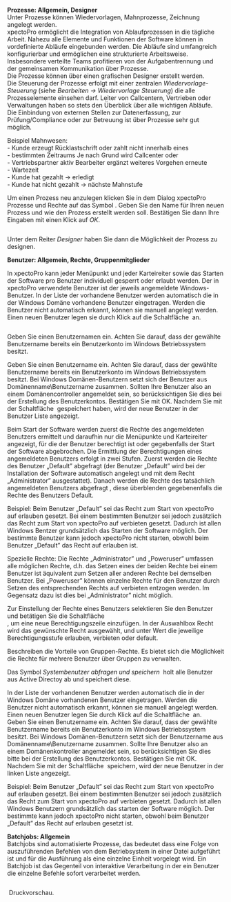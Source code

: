 <!DOCTYPE html>
<html>
<head>
<meta charset="utf-8">
<meta name="viewport" content="width=device-width, initial-scale=1.0">
<title>300_Prozesse_Rechte_und_Batchjobs.md</title>
<link rel="stylesheet" href="https://stackedit.io/res-min/themes/base.css" />
<script type="text/javascript" src="https://cdn.mathjax.org/mathjax/latest/MathJax.js?config=TeX-AMS_HTML"></script>
</head>
<body><div class="container"><p><strong>Prozesse: Allgemein, Designer</strong> <br>
Unter Prozesse können Wiedervorlagen, Mahnprozesse, Zeichnung angelegt werden. <br>
xpectoPro ermöglicht die Integration von Ablaufprozessen in die tägliche Arbeit. Nahezu alle Elemente und Funktionen der Software können in vordefinierte Abläufe eingebunden werden. Die Abläufe sind umfangreich konfigurierbar und ermöglichen eine strukturierte Arbeitsweise. Insbesondere verteilte Teams profitieren von der Aufgabentrennung und der gemeinsamen Kommunikation über Prozesse. <br>
Die Prozesse können über einen grafischen Designer erstellt werden.  <br>
Die Steuerung der Prozesse erfolgt mit einer zentralen <em>Wiedervorlage-Steuerung</em> (siehe <em>Bearbeiten → Wiedervorlage Steuerung</em>) die alle Prozesselemente einsehen darf. Leiter von Callcentern, Vertrieben oder Verwaltungen haben so stets den Überblick über alle wichtigen Abläufe. <br>
Die Einbindung von externen Stellen zur Datenerfassung, zur Prüfung/Compliance oder zur Betreuung ist über Prozesse sehr gut möglich. </p>

<p>Beispiel Mahnwesen: <br>
 - Kunde erzeugt Rücklastschrift oder zahlt nicht innerhalb eines <br>
  - bestimmten Zeitraums Je nach Grund wird Callcenter oder <br>
   - Vertriebspartner aktiv Bearbeiter ergänzt weiteres Vorgehen erneute <br>
 -   Wartezeit  <br>
 - Kunde hat gezahlt → erledigt  <br>
 - Kunde hat nicht gezahlt → nächste Mahnstufe</p>

<p>Um einen Prozess neu anzulegen klicken Sie in dem Dialog xpectoPro Prozesse und Rechte auf das Symbol <img src="http://xpecto.github.io/docs/img/img_1442841693322.png" alt="" title="">. Geben Sie den Name für Ihren neuen Prozess und wie den Prozess erstellt werden soll. Bestätigen Sie dann Ihre Eingaben mit einen Klick auf <em>OK</em>. </p>

<p><img src="http://xpecto.github.io/docs/img/img_1442842675187.png" alt="" title=""></p>

<p>Unter dem Reiter <em>Designer</em> haben Sie dann die Möglichkeit der Prozess zu designen.</p>

<p><strong>Benutzer: Allgemein, Rechte, Gruppenmitglieder</strong></p>

<p>In xpectoPro kann jeder Menüpunkt und jeder Karteireiter sowie das Starten der Software pro Benutzer individuell gesperrt oder erlaubt werden. Der in xpectoPro verwendete Benutzer ist der jeweils angemeldete Windows-Benutzer. In der Liste der vorhandene Benutzer werden automatisch die in der Windows Domäne vorhandene Benutzer eingetragen. Werden die Benutzer nicht automatisch erkannt, können sie manuell angelegt werden. Einen neuen Benutzer legen sie durch Klick auf die Schaltfläche <img src="http://xpecto.github.io/docs/img/img_1424426984009.png" alt="" title=""> an.</p>

<p><img src="http://xpecto.github.io/docs/img/img_1424427033970.png" alt="" title=""></p>

<p>Geben Sie einen Benutzernamen ein. Achten Sie darauf, dass der gewählte Benutzername bereits ein Benutzerkonto im Windows Betriebssystem besitzt. </p>

<p>Geben Sie einen Benutzername ein. Achten Sie darauf, dass der gewählte Benutzername bereits ein Benutzerkonto im Windows Betriebssystem besitzt. Bei Windows Domänen-Benutzern setzt sich der Benutzer aus Domänenname\Benutzername zusammen. Sollten Ihre Benutzer also an einem Domänencontroller angemeldet sein, so berücksichtigen Sie dies bei der Erstellung des Benutzerkontos. Bestätigen Sie mit OK. Nachdem Sie mit der Schaltfläche <img src="http://xpecto.github.io/docs/img/img_1424428777473.png" alt="" title=""> gespeichert haben, wird der neue Benutzer in der Benutzer Liste angezeigt. </p>

<p>Beim Start der Software werden zuerst die Rechte des angemeldeten Benutzers ermittelt und daraufhin nur die Menüpunkte und Karteireiter angezeigt, für die der Benutzer berechtigt ist oder gegebenfalls der Start der Software abgebrochen. Die Ermittlung der Berechtigungen eines angemeldeten Benutzers erfolgt in zwei Stufen. Zuerst werden die Rechte des Benutzer „Default” abgefragt (der Benutzer „Default” wird  bei der Installation der Software automatisch angelegt und mit dem Recht „Administrator” ausgestattet). Danach werden die Rechte des tatsächlich angemeldeten Benutzers abgefragt , diese überblenden gegebenenfalls die Rechte des Benutzers Default. </p>

<p>Beispiel: Beim Benutzer „Default” sei das Recht zum Start von xpectoPro auf erlauben gesetzt. Bei einem bestimmten Benutzer sei jedoch zusätzlich das Recht zum Start von xpectoPro auf verbieten gesetzt. Dadurch ist allen Windows Bentzer grundsätzlich das Starten der Software möglich. Der bestimmte Benutzer kann jedoch xpectoPro  nicht starten, obwohl beim Benutzer „Default” das Recht auf erlauben ist. </p>

<p>Spezielle Rechte: Die Rechte „Administrator” und „Poweruser” umfassen alle möglichen Rechte, d.h. das Setzen eines der beiden Rechte bei einem Benutzer ist äquivalent zum Setzen aller anderen Rechte bei demselben Benutzer. Bei „Poweruser” können einzelne Rechte für den Benutzer durch Setzen des entsprechenden Rechts auf verbieten entzogen werden. Im Gegensatz dazu ist dies bei „Administrator” nicht möglich.</p>

<p>Zur Einstellung der Rechte eines Benutzers selektieren Sie den Benutzer und betätigen Sie die Schaltfläche  <br>
 <img src="http://xpecto.github.io/docs/img/img_1424439295301.png" alt="" title="">, um eine neue Berechtigungszeile einzufügen. In der Auswahlbox Recht wird das gewünschte Recht ausgewählt, und unter Wert die jeweilige Berechtigungsstufe erlauben, verbieten oder default.</p>

<p>Beschreiben die Vorteile von Gruppen-Rechte. Es bietet sich die Möglichkeit die Rechte für mehrere Benutzer über Gruppen zu verwalten.</p>

<p>Das Symbol <em>Systembenutzer abfragen und speichern</em> <img src="http://xpecto.github.io/docs/img/img_1442583757418.png" alt="" title=""> holt alle Benutzer aus Active Directoy ab und speichert diese.</p>

<p>In der Liste der vorhandenen Benutzer werden automatisch die in der Windows Domäne vorhandenen Benutzer eingetragen. Werden die Benutzer nicht automatisch erkannt, können sie manuell angelegt werden. Einen neuen Benutzer legen Sie durch Klick auf die Schaltfläche  <img src="http://xpecto.github.io/docs/img/img_1424426984009.png" alt="" title=""> an. <br>
Geben Sie einen Benutzername ein. Achten Sie darauf, dass der gewählte Benutzername bereits ein Benutzerkonto im Windows Betriebssystem besitzt. Bei Windows Domänen-Benutzern setzt sich der Benutzername aus Domänenname\Benutzername zusammen. Sollte Ihre Benutzer also an einem Domänenkontroller angemeldet sein, so berücksichtigen Sie dies bitte bei der Erstellung des Benutzerkontos. Bestätigen Sie mit OK. Nachdem Sie mit der Schaltfläche <img src="http://xpecto.github.io/docs/img/img_1424428777473.png" alt="" title=""> speichern, wird der neue Benutzer in der linken Liste angezeigt. </p>

<p>Beispiel: Beim Benutzer „Default” sei das Recht zum Start von xpectoPro auf erlauben gesetzt. Bei einem bestimmten Benutzer sei jedoch zusätzlich das Recht zum Start von xpectoPro auf verbieten gesetzt. Dadurch ist allen Windows Benutzern grundsätzlich das starten der Software möglich. Der bestimmte kann jedoch xpectoPro nicht starten, obwohl beim Benutzer „Default” das Recht auf erlauben gesetzt ist.</p>

<p><strong>Batchjobs: Allgemein</strong> <br>
Batchjobs sind automatisierte Prozesse, das bedeutet dass eine Folge von auszuführenden Befehlen von dem Betriebsystem in einer Datei aufgeführt ist und für die Ausführung als eine einzelne Einheit vorgelegt wird. Ein Batchjob ist das Gegenteil von interaktive Verarbeitung in der ein Benutzer die einzelne Befehle sofort verarbeitet werden.</p>

<p><img src="http://xpecto.github.io/docs/img/img_1442583492464.png" alt="" title=""></p>

<p><img src="http://xpecto.github.io/docs/img/img_1442583883155.png" alt="" title=""> Druckvorschau.</p></div></body>
</html>
